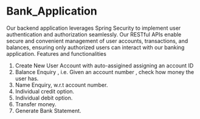 # Bank_Application
Our backend application leverages Spring Security to implement user authentication and authorization seamlessly.
Our RESTful APIs enable secure and convenient management of user accounts, transactions, and 
balances, ensuring only authorized users can interact with our banking application.
Features and functionalities
1. Create New User Account with auto-assigined assigning an account ID
2. Balance Enquiry , i.e. Given an account number , check how money the user has.
3. Name Enquiry, w.r.t account number.
4. Individual credit option.
5. Individual debit option.
6. Transfer money.
7. Generate Bank Statement.




